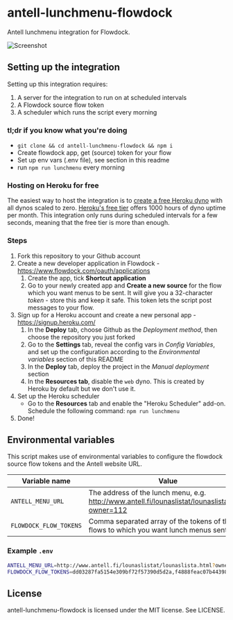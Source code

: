 # antell-lunchmenu-flowdock
Antell lunchmenu integration for Flowdock.

![Screenshot](https://user-images.githubusercontent.com/21111572/27684153-5fb11bbc-5cd1-11e7-9c69-459d5ddcdf8f.png)

## Setting up the integration
Setting up this integration requires:

1. A server for the integration to run on at scheduled intervals
2. A Flowdock source flow token
3. A scheduler which runs the script every morning

### tl;dr if you know what you're doing
* `git clone && cd antell-lunchmenu-flowdock && npm i`
* Create flowdock app, get (source) token for your flow
* Set up env vars (.env file), see section in this readme
* run `npm run lunchmenu` every morning

### Hosting on Heroku for free
The easiest way to host the integration is to [create a free Heroku dyno](https://signup.heroku.com/) with all dynos scaled to zero.
[Heroku's free tier](https://www.heroku.com/free) offers 1000 hours of dyno uptime per month.
This integration only runs during scheduled intervals for a few seconds, meaning that the free tier is more than enough.

### Steps

1. Fork this repository to your Github account
2. Create a new developer application in Flowdock - https://www.flowdock.com/oauth/applications
   1. Create the app, tick **Shortcut application**
   2. Go to your newly created app and **Create a new source** for the flow which you want menus to be sent. It will give you a 32-character *token* - store this and keep it safe. This token lets the script post messages to your flow.
3. Sign up for a Heroku account and create a new personal app - https://signup.heroku.com/
   1. In the **Deploy** tab, choose Github as the *Deployment method*, then choose the repository you just forked
   2. Go to the **Settings** tab, reveal the config vars in *Config Variables*, and set up the configuration according to the *Environmental variables* section of this README
   3. In the **Deploy** tab, deploy the project in the *Manual deployment* section
   4. In the **Resources tab**, disable the `web` dyno. This is created by Heroku by default but we don't use it.
4. Set up the Heroku scheduler
   - Go to the **Resources** tab and enable the "Heroku Scheduler" add-on. Schedule the following command: `npm run lunchmenu`
5. Done!

## Environmental variables
This script makes use of environmental variables to configure the flowdock source flow tokens and the Antell website URL.

| Variable name | Value |
|---------------|-------|
| `ANTELL_MENU_URL` | The address of the lunch menu, e.g. http://www.antell.fi/lounaslistat/lounaslista.html?owner=112 |
| `FLOWDOCK_FLOW_TOKENS` | Comma separated array of the tokens of the flows to which you want lunch menus sent |

### Example `.env`

```sh
ANTELL_MENU_URL=http://www.antell.fi/lounaslistat/lounaslista.html?owner=112
FLOWDOCK_FLOW_TOKENS=dd03287fa5154e309bf72f57390d5d2a,f4888feac07b44398f5f4a06b85a6477
```

## License
antell-lunchmenu-flowdock is licensed under the MIT license. See LICENSE.
